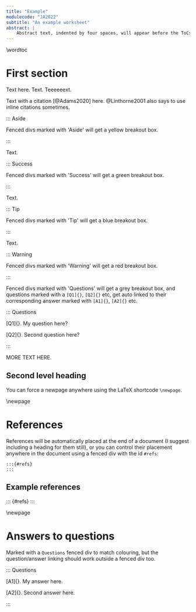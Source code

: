 ```yaml
---
title: "Example"
modulecode: "JA2022"
subtitle: "An example worksheet"
abstract: |
    Abstract text, indented by four spaces, will appear before the ToCs in all formats.
---
```


\wordtoc

# First section

Text here. Text. Teeeeeext.

Text with a citation [@Adams2020] here. @Linthorne2001 also says to use inline citations sometimes.

::: Aside

Fenced divs marked with 'Aside' will get a yellow breakout box.

:::

Text.

::: Success

Fenced divs marked with 'Success' will get a green breakout box.

:::

Text.

::: Tip

Fenced divs marked with 'Tip' will get a blue breakout box.

:::

Text.

::: Warning

Fenced divs marked with 'Warning' will get a red breakout box.

:::

Fenced divs marked with 'Questions' will get a grey breakout box, and questions marked with a `[Q1]{}`, `[Q2]{}` etc, get auto linked to their corresponding answer marked with `[A1]{}`, `[A2]{}` etc.

::: Questions

[Q1]{}. My question here?

[Q2]{}. Second question here?

:::

MORE TEXT HERE.

## Second level heading

You can force a newpage anywhere using the LaTeX shortcode `\newpage`.

\newpage

# References

References will be automatically placed at the end of a document (I suggest including a heading for them still), or you can control their placement anywhere in the document using a fenced div with the id `#refs`:

````
:::{#refs}
:::
````

## Example references

::: {#refs}
:::

\newpage

# Answers to questions

Marked with a `Questions` fenced div to match colouring, but the question/answer linking should work outside a fenced div too.

::: Questions

[A1]{}. My answer here.

[A2]{}. Second answer here.

:::

